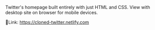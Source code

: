 Twitter's homepage built entirely with just HTML and CSS.
View with desktop site on browser for mobile devices.

📎Link: https://cloned-twitter.netlify.com
